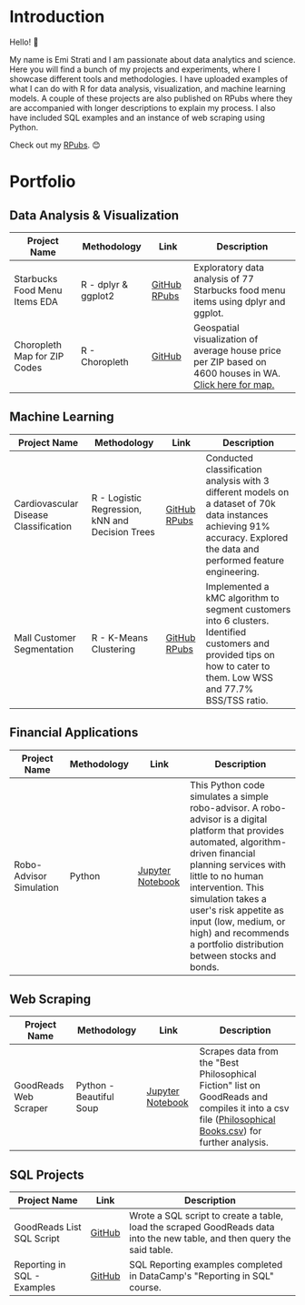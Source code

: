 # Introduction
Hello! 👋 

My name is Emi Strati and I am passionate about data analytics and science. Here you will find a bunch of my projects and experiments, where I showcase different tools and methodologies. I have uploaded examples of what I can do with R for data analysis, visualization, and machine learning models. A couple of these projects are also published on RPubs where they are accompanied with longer descriptions to explain my process. I also have included SQL examples and an instance of web scraping using Python. 

Check out my [RPubs](https://rpubs.com/emistrati). 😊

# Portfolio
## Data Analysis & Visualization

| Project Name  | Methodology   | Link | Description | 
| ------------- | ------------- |------|-------------|
| Starbucks Food Menu Items EDA | R - dplyr & ggplot2| [GitHub](https://github.com/estrati1806/R_Projects/blob/main/SbuxEDA.Rmd) [RPubs](https://rpubs.com/emistrati/StarbucksEDA) | Exploratory data analysis of 77 Starbucks food menu items using dplyr and ggplot. |
| Choropleth Map for ZIP Codes | R - Choropleth | [GitHub](https://github.com/estrati1806/estrati_portfolio/blob/main/House_Price_Prediction/Choropleth%20Map%20in%20R.R) | Geospatial visualization of average house price per ZIP based on 4600 houses in WA. [Click here for map.](https://github.com/estrati1806/estrati_portfolio/blob/main/House_Price_Prediction/Choropleth%20Map%20-%20Average%20House%20Price%20per%20ZIP%20Code.png)|

## Machine Learning

| Project Name | Methodology | Link | Description |
|--------------|-------------|-------|------------|
|Cardiovascular Disease Classification | R - Logistic Regression, kNN and Decision Trees | [GitHub](https://github.com/estrati1806/estrati_portfolio/blob/main/Cardiovascular_Disease_Classification/Cardiovascular%20Disease%20Classification.R) [RPubs](https://rpubs.com/emistrati/CardiovascularDiseaseClassification)| Conducted classification analysis with 3 different models on a dataset of 70k data instances achieving 91% accuracy. Explored the data and performed feature engineering. |
| Mall Customer Segmentation | R - K-Means Clustering | [GitHub](https://github.com/estrati1806/estrati_portfolio/blob/main/Mall%20Customer%20Segmentation/Mall%20Customers%20K-Means%20Clustering.R) [RPubs](https://rpubs.com/emistrati/MallSegmentationKMC)| Implemented a kMC algorithm to segment customers into 6 clusters. Identified customers and provided tips on how to cater to them. Low WSS and 77.7% BSS/TSS ratio. |

## Financial Applications
| Project Name  | Methodology  | Link  | Description  |
|---------------|--------------|-------|--------------|
|Robo-Advisor Simulation | Python | [Jupyter Notebook](https://github.com/estrati1806/estrati_portfolio/blob/main/Robo%20Advisor%20Simulation/Robo_Advisor_Simulation.ipynb) | This Python code simulates a simple robo-advisor. A robo-advisor is a digital platform that provides automated, algorithm-driven financial planning services with little to no human intervention. This simulation takes a user's risk appetite as input (low, medium, or high) and recommends a portfolio distribution between stocks and bonds. |

## Web Scraping

| Project Name  |Methodology | Link   | Description  |
|---------------|---------|--------|--------------|
|GoodReads Web Scraper | Python - Beautiful Soup | [Jupyter Notebook](https://github.com/estrati1806/estrati_portfolio/blob/main/GoodReads_Web_Scraping/GoodReads%20Web%20Scraping.ipynb) | Scrapes data from the "Best Philosophical Fiction" list on GoodReads and compiles it into a csv file ([Philosophical Books.csv](GoodReads_Web_Scraping/philosophical_books.csv)) for further analysis. |

## SQL Projects

|Project Name | Link | Description |
|-------------|------|-------------|
|GoodReads List SQL Script| [GitHub](https://github.com/estrati1806/estrati_portfolio/blob/main/GoodReads_Web_Scraping/Philosophical_Books_SQL.sql)|Wrote a SQL script to create a table, load the scraped GoodReads data into the new table, and then query the said table. |
|Reporting in SQL - Examples | [GitHub](https://github.com/estrati1806/estrati_portfolio/blob/main/SQL/Reporting%20in%20SQL%20-%20Examples)|SQL Reporting examples completed in DataCamp's "Reporting in SQL" course.|
